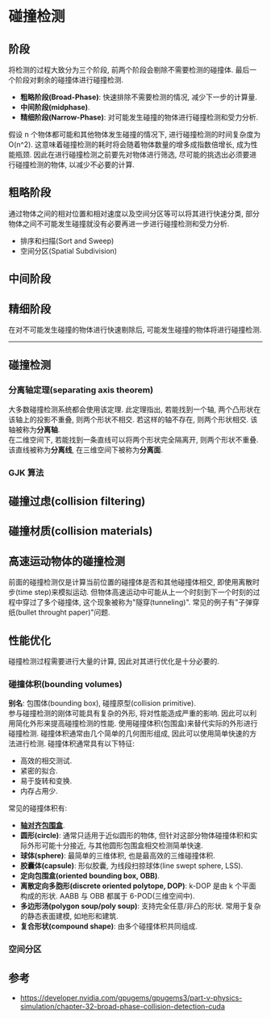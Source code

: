 # 碰撞检测

## 阶段

将检测的过程大致分为三个阶段, 前两个阶段会剔除不需要检测的碰撞体. 最后一个阶段对剩余的碰撞体进行碰撞检测.

- **粗略阶段(Broad-Phase)**: 快速排除不需要检测的情况, 减少下一步的计算量.
- **中间阶段(midphase)**.
- **精细阶段(Narrow-Phase)**: 对可能发生碰撞的物体进行碰撞检测和受力分析.

假设 n 个物体都可能和其他物体发生碰撞的情况下, 进行碰撞检测的时间复杂度为 O(n^2). 这意味着碰撞检测的耗时将会随着物体数量的增多成指数倍增长, 成为性能瓶颈. 因此在进行碰撞检测之前要先对物体进行筛选, 尽可能的挑选出必须要进行碰撞检测的物体, 以减少不必要的计算.

## 粗略阶段

通过物体之间的相对位置和相对速度以及空间分区等可以将其进行快速分类, 部分物体之间不可能发生碰撞就没有必要再进一步进行碰撞检测和受力分析.

- 排序和扫描(Sort and Sweep)
- 空间分区(Spatial Subdivision)

## 中间阶段

## 精细阶段

在对不可能发生碰撞的物体进行快速剔除后, 可能发生碰撞的物体将进行碰撞检测.

---

## 碰撞检测

### 分离轴定理(separating axis theorem)

大多数碰撞检测系统都会使用该定理. 此定理指出, 若能找到一个轴, 两个凸形状在该轴上的投影不重叠, 则两个形状不相交. 若这样的轴不存在, 则两个形状相交. 该轴被称为**分离轴**.  
在二维空间下, 若能找到一条直线可以将两个形状完全隔离开, 则两个形状不重叠. 该直线被称为**分离线**, 在三维空间下被称为**分离面**.  

### GJK 算法

## 碰撞过虑(collision filtering)

## 碰撞材质(collision materials)

## 高速运动物体的碰撞检测

前面的碰撞检测仅是计算当前位置的碰撞体是否和其他碰撞体相交, 即使用离散时步(time step)来模拟运动. 但物体高速运动中可能从上一个时刻到下一个时刻的过程中穿过了多个碰撞体, 这个现象被称为"隧穿(tunneling)". 常见的例子有"子弹穿纸(bullet throught paper)"问题.  

## 性能优化

碰撞检测过程需要进行大量的计算, 因此对其进行优化是十分必要的.

### 碰撞体积(bounding volumes)

**别名**: 包围体(bounding box), 碰撞原型(collision primitive).  
参与碰撞检测的刚体可能具有复杂的外形, 将对性能造成严重的影响. 因此可以利用简化外形来提高碰撞检测的性能. 使用碰撞体积(包围盒)来替代实际的外形进行碰撞检测. 碰撞体积通常由几个简单的几何图形组成, 因此可以使用简单快速的方法进行检测. 碰撞体积通常具有以下特征:

- 高效的相交测试.
- 紧密的拟合.
- 易于旋转和变换.
- 内存占用少.

常见的碰撞体积有:

- **[轴对齐包围盒](轴对齐包围盒.md)**.
- **圆形(circle)**: 通常只适用于近似圆形的物体, 但针对这部分物体碰撞体积和实际外形可能十分接近, 与其他圆形包围盒相交检测简单快速.
- **球体(sphere)**: 最简单的三维体积, 也是最高效的三维碰撞体积.
- **胶囊体(capsule)**: 形似胶囊, 为线段扫掠球体(line swept sphere, LSS).
- **定向包围盒(oriented bounding box, OBB)**.
- **离散定向多胞形(discrete oriented polytope, DOP)**: k-DOP 是由 k 个平面构成的形状. AABB 与 OBB 都属于 6-POD(三维空间中).
- **多边形汤(polygon soup/poly soup)**: 支持完全任意/非凸的形状. 常用于复杂的静态表面建模, 如地形和建筑.
- **复合形状(compound shape)**: 由多个碰撞体积共同组成.

### 空间分区

## 参考

- <https://developer.nvidia.com/gpugems/gpugems3/part-v-physics-simulation/chapter-32-broad-phase-collision-detection-cuda>
